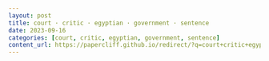 ```yaml
---
layout: post
title: court · critic · egyptian · government · sentence
date: 2023-09-16
categories: [court, critic, egyptian, government, sentence]
content_url: https://papercliff.github.io/redirect/?q=court+critic+egyptian+government+sentence&tbs=cdr:1,cd_min:9/15/2023,cd_max:9/17/2023
---
```

